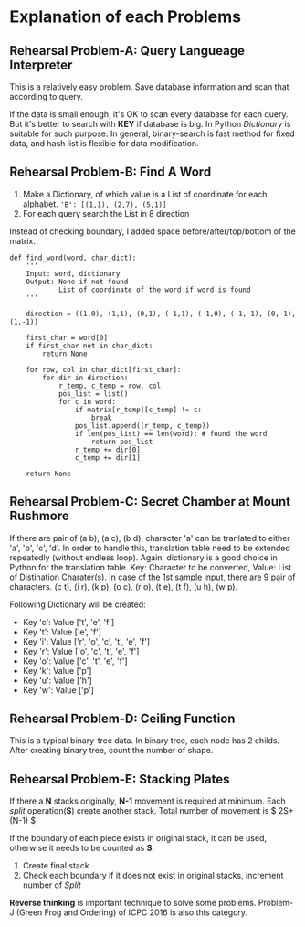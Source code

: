# Explanation of each Problems

## Rehearsal Problem-A: Query Langueage Interpreter

This is a relatively easy problem. Save database information and scan that according to query.

If the data is small enough, it's OK to scan every database for each query. But it's better to search with **KEY** if database is big. In Python *Dictionary* is suitable for such purpose. In general, binary-search is fast method for fixed data, and hash list is flexible for data modification.


## Rehearsal Problem-B: Find A Word

1. Make a Dictionary, of which value is a List of coordinate for each alphabet. `'B': [(1,1), (2,7), (5,1)]`
1. For each query search the List in 8 direction

Instead of checking boundary, I added space before/after/top/bottom of the matrix.

```
def find_word(word, char_dict):
    ''' 
    Input: word, dictionary
    Output: None if not found
            List of coordinate of the word if word is found
    '''

    direction = ((1,0), (1,1), (0,1), (-1,1), (-1,0), (-1,-1), (0,-1), (1,-1))

    first_char = word[0]
    if first_char not in char_dict:
        return None

    for row, col in char_dict[first_char]:
        for dir in direction:
            r_temp, c_temp = row, col
            pos_list = list()
            for c in word:
                if matrix[r_temp][c_temp] != c:
                    break
                pos_list.append((r_temp, c_temp))
                if len(pos_list) == len(word): # found the word
                    return pos_list
                r_temp += dir[0]
                c_temp += dir[1]

    return None
```

## Rehearsal Problem-C: Secret Chamber at Mount Rushmore

If there are pair of (a b), (a c), (b d), character 'a' can be tranlated to either 'a', 'b', 'c', 'd'. In order to handle this, translation table need to be extended repeatedly (without endless loop).
Again, dictionary is a good choice in Python for the translation table. Key: Character to be converted, Value: List of Distination Charater(s).
In case of the 1st sample input, there are 9 pair of characters. (c t), (i r), (k p), (o c), (r o), (t e), (t f), (u h), (w p).

Following Dictionary will be created:

- Key 'c': Value ['t', 'e', 'f']
- Key 't': Value ['e', 'f']
- Key 'i': Value ['r', 'o', 'c', 't', 'e', 'f']
- Key 'r': Value ['o', 'c', 't', 'e', 'f']
- Key 'o': Value ['c', 't', 'e', 'f']
- Key 'k': Value ['p']
- Key 'u': Value ['h']
- Key 'w': Value ['p']


## Rehearsal Problem-D: Ceiling Function

This is a typical binary-tree data. In binary tree, each node has 2 childs. After creating binary tree, count the number of shape.


## Rehearsal Problem-E: Stacking Plates

If there a **N** stacks originally, **N-1** movement is required at minimum.
Each *split* operation(**S**) create another stack. Total number of movement is
$ 2S+(N-1) $

If the boundary of each piece exists in original stack, it can be used, otherwise it needs to be counted as **S**.

1. Create final stack
1. Check each boundary if it does not exist in original stacks, increment number of *Split* 

**Reverse thinking** is important technique to solve some problems. Problem-J (Green Frog and Ordering) of ICPC 2016 is also this category.

